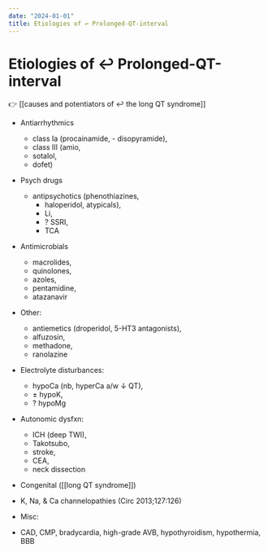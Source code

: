 ```yaml
---
date: "2024-01-01"
title: Etiologies of ↩ Prolonged-QT-interval
---
```



# Etiologies of ↩ Prolonged-QT-interval

👉 [[causes and potentiators of ↩ the long QT syndrome]]

- Antiarrhythmics

  - class Ia (procainamide, - disopyramide),
  - class III (amio,
  - sotalol,
  - dofet)

- Psych drugs

  - antipsychotics (phenothiazines,
    - haloperidol, atypicals),
    - Li,
    - ? SSRI,
    - TCA

- Antimicrobials

  - macrolides,
  - quinolones,
  - azoles,
  - pentamidine,
  - atazanavir

- Other:

  - antiemetics (droperidol, 5-HT3 antagonists),
  - alfuzosin,
  - methadone,
  - ranolazine

- Electrolyte disturbances:

  - hypoCa (nb, hyperCa a/w ↓ QT),
  - ± hypoK,
  - ? hypoMg

- Autonomic dysfxn:

  - ICH (deep TWI),
  - Takotsubo,
  - stroke,
  - CEA,
  - neck dissection

- Congenital ([[long QT syndrome]])
- K, Na, & Ca channelopathies (Circ 2013;127:126)

- Misc:
- CAD, CMP, bradycardia, high-grade AVB, hypothyroidism, hypothermia, BBB
